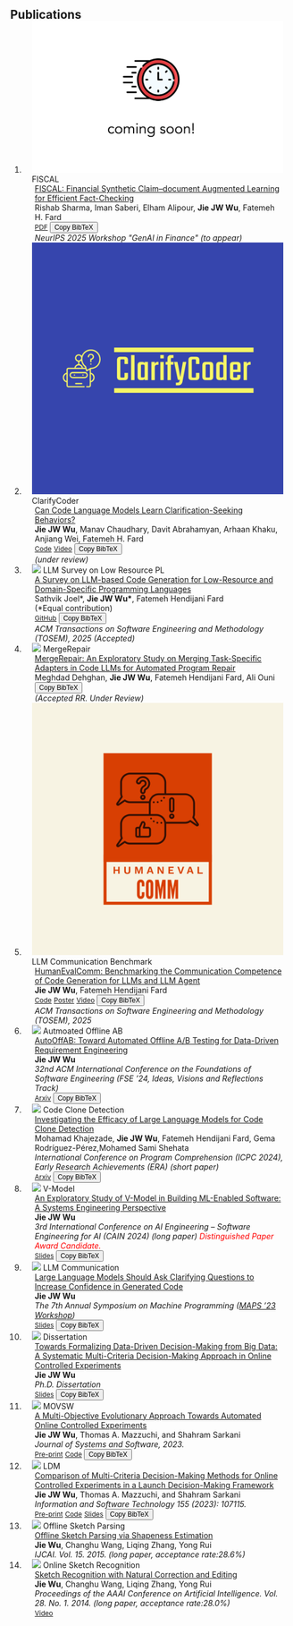 <h2 id="publications" style="margin: 2px 0px -15px;">Publications</h2>

<div class="publications">
<ol class="bibliography">

<li>
<div class="pub-row">
  <div class="col-sm-3 abbr" style="position: relative;padding-right: 15px;padding-left: 15px;">
    <img src="assets/img/coming_soon.png" class="teaser img-fluid z-depth-1">
    <abbr class="badge">FISCAL</abbr>
  </div>
  <div class="col-sm-9" style="position: relative;padding-right: 15px;padding-left: 20px;">
    <div class="title"><a href="#">FISCAL: Financial Synthetic Claim–document Augmented Learning for Efficient Fact-Checking</a></div>
    <div class="author">Rishab Sharma, Iman Saberi, Elham Alipour, <strong>Jie JW Wu</strong>, Fatemeh H. Fard</div>
    <div class="links">
       <a href="#" class="btn btn-sm z-depth-0" role="button" target="_blank" style="font-size:12px;">PDF</a>
       <button class="btn btn-sm z-depth-0" onclick="copyBibtex('sharma2025fiscal')" style="font-size: 12px;">Copy BibTeX</button>
          <textarea id="bibtex_sharma2025fiscal" style="display: none;">
            @inproceedings{sharma2025fiscal,
              title={FISCAL: Financial Synthetic Claim–document Augmented Learning for Efficient Fact-Checking},
              author={Sharma, Rishab and Saberi, Iman and Alipour, Elham and Wu, Jie JW and Fard, Fatemeh H.},
              booktitle={NeurIPS 2025 Workshop on GenAI in Finance},
              year={2025}
            }
          </textarea>
     </div>
    <div class="periodical"><em>NeurIPS 2025 Workshop "GenAI in Finance" (to appear)</em></div>
  </div>
</div>
</li>


<li>
<div class="pub-row">
  <div class="col-sm-3 abbr" style="position: relative;padding-right: 15px;padding-left: 15px;">
    <img src="assets/img/ClarifyCoder-.png" class="teaser img-fluid z-depth-1">
    <abbr class="badge">ClarifyCoder</abbr>
  </div>
  <div class="col-sm-9" style="position: relative;padding-right: 15px;padding-left: 20px;">
    <div class="title"><a href="https://arxiv.org/abs/2504.16331"> Can Code Language Models Learn Clarification-Seeking Behaviors? </a></div>
    <div class="author"><strong>Jie JW Wu</strong>, Manav Chaudhary, Davit Abrahamyan, Arhaan Khaku, Anjiang Wei, Fatemeh H. Fard</div>
    <div class="links">
       <a href="https://github.com/jie-jw-wu/clarify-coder" class="btn btn-sm z-depth-0" role="button" target="_blank" style="font-size:12px;">Code</a>
       <a href="https://drive.google.com/file/d/1mgQnkJx4sEvVix0niocy-gcocPO6WjZh/view" class="btn btn-sm z-depth-0" role="button" target="_blank" style="font-size:12px;">Video</a>
       <button class="btn btn-sm z-depth-0" onclick="copyBibtex('wu2025clarifycoder')" style="font-size: 12px;">Copy BibTeX</button>
          <textarea id="bibtex_wu2025clarifycoder" style="display: none;">
            @article{wu2025clarifycoder,
              title={Can Code Language Models Learn Clarification-Seeking Behaviors?},
              author={Wu, Jie JW and Chaudhary, Manav and Abrahamyan, Davit and Khaku, Arhaan and Wei, Anjiang and Fard, Fatemeh H.},
              journal={arXiv preprint arXiv:2504.16331},
              year={2025}
            }
          </textarea>
     </div>
    <div class="periodical"><em> (under review) </em></div>
  </div>
</div>
</li>

<li>
<div class="pub-row">
  <div class="col-sm-3 abbr" style="position: relative;padding-right: 15px;padding-left: 15px;">
    <img src="assets/img/llm_low_resource_pl.png" class="teaser img-fluid z-depth-1">
    <abbr class="badge">LLM Survey on Low Resource PL</abbr>
  </div>
  <div class="col-sm-9" style="position: relative;padding-right: 15px;padding-left: 20px;">
    <div class="title"><a href="https://arxiv.org/pdf/2410.03981v3"> A Survey on LLM-based Code Generation for Low-Resource and Domain-Specific Programming Languages </a></div>
    <div class="author"> Sathvik Joel*, <strong>Jie JW Wu*</strong>, Fatemeh Hendijani Fard   <br>
      (*Equal contribution)</div>
    <div class="links">    
       <a href="https://github.com/jie-jw-wu/Survey-CodeLLM4LowResource-DSL" class="btn btn-sm z-depth-0" role="button" target="_blank" style="font-size:12px;">GitHub</a>
       <button class="btn btn-sm z-depth-0" onclick="copyBibtex('joel2024survey')" style="font-size: 12px;">Copy BibTeX</button>
          <textarea id="bibtex_joel2024survey" style="display: none;">
            @article{joel2024survey,
              title={A Survey on LLM-based Code Generation for Low-Resource and Domain-Specific Programming Languages},
              author={Joel, Sathvik and Wu, Jie JW and Fard, Fatemeh H},
              journal={arXiv preprint arXiv:2410.03981v3},
              year={2024}
            }
          </textarea>
     </div>
    <div class="periodical"><em>ACM Transactions on Software Engineering and Methodology (TOSEM), 2025 (Accepted) </em></div>
  </div>
</div>
</li>

<li>
<div class="pub-row">
  <div class="col-sm-3 abbr" style="position: relative;padding-right: 15px;padding-left: 15px;">
    <img src="assets/img/merge_repair.png" class="teaser img-fluid z-depth-1">
    <abbr class="badge">MergeRepair</abbr>
  </div>
  <div class="col-sm-9" style="position: relative;padding-right: 15px;padding-left: 20px;">
    <div class="title"><a href="https://arxiv.org/pdf/2408.09568"> MergeRepair: An Exploratory Study on Merging Task-Specific Adapters in Code LLMs for Automated Program Repair </a></div>
    <div class="author"> Meghdad Dehghan, <strong>Jie JW Wu</strong>, Fatemeh Hendijani Fard, Ali Ouni</div>
    <div class="links">
       <button class="btn btn-sm z-depth-0" onclick="copyBibtex('dehghan2024mergerepair')" style="font-size: 12px;">Copy BibTeX</button>
          <textarea id="bibtex_dehghan2024mergerepair" style="display: none;">
            @article{dehghan2024mergerepair,
              title={MergeRepair: An Exploratory Study on Merging Task-Specific Adapters in Code LLMs for Automated Program Repair},
              author={Dehghan, Meghdad and Wu, Jie JW and Fard, Fatemeh H and Ouni, Ali},
              journal={arXiv preprint arXiv:2408.09568},
              year={2024}
            }
          </textarea>
     </div>
    <div class="periodical"><em>(Accepted RR. Under Review) </em></div>
  </div>
</div>
</li>

<li>
<div class="pub-row">
  <div class="col-sm-3 abbr" style="position: relative;padding-right: 15px;padding-left: 15px;">
    <img src="assets/img/HumanEvalComm_BG.png" class="teaser img-fluid z-depth-1">
    <abbr class="badge">LLM Communication Benchmark</abbr>
  </div>
  <div class="col-sm-9" style="position: relative;padding-right: 15px;padding-left: 20px;">
    <div class="title"><a href="https://arxiv.org/pdf/2406.00215"> HumanEvalComm: Benchmarking the Communication Competence of Code Generation for LLMs and LLM Agent </a></div>
    <div class="author"><strong>Jie JW Wu</strong>, Fatemeh Hendijani Fard</div>
    <div class="links">
       <a href="https://github.com/jie-jw-wu/human-eval-comm" class="btn btn-sm z-depth-0" role="button" target="_blank" style="font-size:12px;">Code</a>
       <a href="https://jie-jw-wu.github.io/assets/PosterHumanEvalComm.pdf" class="btn btn-sm z-depth-0" role="button" target="_blank" style="font-size:12px;">Poster</a>
       <a href="https://drive.google.com/file/d/1mgQnkJx4sEvVix0niocy-gcocPO6WjZh/view" class="btn btn-sm z-depth-0" role="button" target="_blank" style="font-size:12px;">Video</a>
       <button class="btn btn-sm z-depth-0" onclick="copyBibtex('wu2025benchmarking')" style="font-size: 12px;">Copy BibTeX</button>
          <textarea id="bibtex_wu2025benchmarking" style="display: none;">   
            @article{wu2025benchmarking,
              author = {Wu, Jie JW and Fard, Fatemeh H.},
              title = {HumanEvalComm: Benchmarking the Communication Competence of Code Generation for LLMs and LLM Agent},
              journal = {ACM Trans. Softw. Eng. Methodol.},
              year = {2025},
              doi = {10.1145/3715109},
              url = {https://doi.org/10.1145/3715109}
            }
          </textarea>
     </div>
    <div class="periodical"><em> ACM Transactions on Software Engineering and Methodology (TOSEM), 2025 </em></div>
  </div>
</div>
</li>

<li>
<div class="pub-row">
  <div class="col-sm-3 abbr" style="position: relative;padding-right: 15px;padding-left: 15px;">
    <img src="assets/img/auto_off_ab.png" class="teaser img-fluid z-depth-1">
    <abbr class="badge">Autmoated Offline AB</abbr>
  </div>
  <div class="col-sm-9" style="position: relative;padding-right: 15px;padding-left: 20px;">
    <div class="title"><a href="https://dl.acm.org/doi/10.1145/3663529.3663780">AutoOffAB: Toward Automated Offline A/B Testing for Data-Driven
  Requirement Engineering </a> </div>
    <div class="author"><strong>Jie JW Wu</strong></div>
    <div class="periodical"><em> 32nd ACM International Conference on the Foundations of Software Engineering (FSE ’24, Ideas, Visions and Reflections Track) </em></div>
    <div class="links">
        <a href="https://arxiv.org/pdf/2312.10624" class="btn btn-sm z-depth-0" role="button" target="_blank" style="font-size:12px;">Arxiv</a>
        <button class="btn btn-sm z-depth-0" onclick="copyBibtex('wu2024autooffab')" style="font-size: 12px;">Copy BibTeX</button>
          <textarea id="bibtex_wu2024autooffab" style="display: none;">
           @inproceedings{wu2024autooffab,
             title={AutoOffAB: Toward Automated Offline A/B Testing for Data-Driven Requirement Engineering},
             author={Wu, Jie JW},
             booktitle={Companion Proceedings of the 32nd ACM International Conference on the Foundations of Software Engineering},
             pages={472--476},
             year={2024}
           }
          </textarea>
      </div>
  </div>
</div>
</li>

<li>
<div class="pub-row">
  <div class="col-sm-3 abbr" style="position: relative;padding-right: 15px;padding-left: 15px;">
    <img src="assets/img/ccd.jpg" class="teaser img-fluid z-depth-1">
    <abbr class="badge">Code Clone Detection</abbr>
  </div>
  <div class="col-sm-9" style="position: relative;padding-right: 15px;padding-left: 20px;">
    <div class="title"><a href="https://dl.acm.org/doi/abs/10.1145/3643916.3645030">Investigating the Efficacy of Large Language Models for Code Clone Detection</a> </div>
    <div class="author">Mohamad Khajezade, <strong>Jie JW Wu</strong>, Fatemeh Hendijani Fard, Gema Rodríguez-Pérez,Mohamed Sami Shehata</div>
    <div class="periodical"><em> International Conference on Program Comprehension (ICPC 2024), Early Research Achievements (ERA) (short paper) </em></div>
    <div class="links">
       <a href="https://arxiv.org/pdf/2401.13802.pdf" class="btn btn-sm z-depth-0" role="button" target="_blank" style="font-size:12px;">Arxiv</a>
       <button class="btn btn-sm z-depth-0" onclick="copyBibtex('khajezade2024investigating')" style="font-size: 12px;">Copy BibTeX</button>
         <textarea id="bibtex_khajezade2024investigating" style="display: none;">
          @inproceedings{khajezade2024investigating,
           title={Investigating the Efficacy of Large Language Models for Code Clone Detection},
           author={Khajezade, Mohamad and Wu, Jie JW and Fard, Fatemeh Hendijani and Rodr{\'\i}guez-P{\'e}rez, Gema and Shehata, Mohamed Sami},
           booktitle={Proceedings of the 32nd IEEE/ACM International Conference on Program Comprehension},
           pages={161--165},
           year={2024}
         }
         </textarea>
     </div>
  </div>
</div>
</li>

<li>
<div class="pub-row">
  <div class="col-sm-3 abbr" style="position: relative;padding-right: 15px;padding-left: 15px;">
    <img src="assets/img/v.JPG" class="teaser img-fluid z-depth-1">
    <abbr class="badge">V-Model</abbr>
  </div>
  <div class="col-sm-9" style="position: relative;padding-right: 15px;padding-left: 20px;">
    <div class="title"><a href="https://arxiv.org/pdf/2308.05381.pdf">An Exploratory Study of V-Model in Building ML-Enabled Software: A Systems Engineering Perspective</a> </div>
    <div class="author"><strong>Jie JW Wu</strong></div>
    <div class="periodical"><em> 3rd International Conference on AI Engineering – Software Engineering for AI (CAIN 2024) (long paper) <span style="color:red;">Distinguished Paper Award Candidate. </span> </em></div>
   <div class="links">
       <a href="https://jie-jw-wu.github.io/assets/V_Model_JW_CAIN_2024.pdf" class="btn btn-sm z-depth-0" role="button" target="_blank" style="font-size:12px;">Slides</a>
       <button class="btn btn-sm z-depth-0" onclick="copyBibtex('wu2024exploratory')" style="font-size: 12px;">Copy BibTeX</button>
         <textarea id="bibtex_wu2024exploratory" style="display: none;">
          @inproceedings{wu2024exploratory,
           title={An Exploratory Study of V-Model in Building ML-Enabled Software: A Systems Engineering Perspective},
           author={Wu, Jie JW},
           booktitle={3rd International Conference on AI Engineering – Software Engineering for AI (CAIN 2024)},
           note={Lisbon, Portugal}
         }
         </textarea>
     </div>
  </div>
</div>
</li>

<li>
<div class="pub-row">
  <div class="col-sm-3 abbr" style="position: relative;padding-right: 15px;padding-left: 15px;">
    <img src="assets/img/llm_communication.JPG" class="teaser img-fluid z-depth-1">
    <abbr class="badge">LLM Communication</abbr>
  </div>
  <div class="col-sm-9" style="position: relative;padding-right: 15px;padding-left: 20px;">
    <div class="title"><a href="https://arxiv.org/pdf/2308.13507.pdf">Large Language Models Should Ask Clarifying Questions to Increase Confidence in Generated Code </a> </div>
    <div class="author"><strong>Jie JW Wu</strong></div>
    <div class="periodical"><em>The 7th Annual Symposium on Machine Programming (<a href="https://mapsworkshop.github.io/">MAPS ’23 Workshop</a>) </em></div>
    <div class="links">
       <a href="https://jie-jw-wu.github.io/assets/slides_MAPS_2023.pdf" class="btn btn-sm z-depth-0" role="button" target="_blank" style="font-size:12px;">Slides</a>
       <button class="btn btn-sm z-depth-0" onclick="copyBibtex('wu2023large')" style="font-size: 12px;">Copy BibTeX</button>
         <textarea id="bibtex_wu2023large" style="display: none;">
          @inproceedings{wu2023large,
           title={Large Language Models Should Ask Clarifying Questions to Increase Confidence in Generated Code},
           author={Wu, Jie JW},
           booktitle={The 7th Annual Symposium on Machine Programming (MAPS ’23 Workshop)},
           note={Workshop, December 3, 2023, San Francisco, CA, USA}
         }
         </textarea>
     </div>
  </div>
</div>
</li>

<li>
<div class="pub-row">
  <div class="col-sm-3 abbr" style="position: relative;padding-right: 15px;padding-left: 15px;">
    <img src="assets/img/dissertation.JPG" class="teaser img-fluid z-depth-1">
    <abbr class="badge">Dissertation</abbr>
  </div>
  <div class="col-sm-9" style="position: relative;padding-right: 15px;padding-left: 20px;">
    <div class="title"><a href="https://www.proquest.com/docview/2784774986?fromopenview=true&pq-origsite=gscholar">Towards Formalizing Data-Driven Decision-Making from Big Data: A Systematic Multi-Criteria Decision-Making Approach in Online Controlled Experiments</a></div>
    <div class="author"><strong>Jie JW Wu</strong></div>
    <div class="periodical"><em>Ph.D. Dissertation</em></div>
    <div class="links">
      <a href="https://jie-jw-wu.github.io/assets/jw_ldm_slides.pdf" class="btn btn-sm z-depth-0" role="button" target="_blank" style="font-size:12px;">Slides</a>
      <button class="btn btn-sm z-depth-0" onclick="copyBibtex('wu2023towards')" style="font-size: 12px;">Copy BibTeX</button>
        <textarea id="bibtex_wu2023towards" style="display: none;">
         @phdthesis{wu2023towards,
          title={Towards Formalizing Data-Driven Decision-Making from Big Data: A Systematic Multi-Criteria Decision-Making Approach in Online Controlled Experiments},
          author={Wu, Jie JW},
          year={2023},
          school={The George Washington University}
        }
        </textarea>
    </div>
  </div>
</div>
</li>
  
<li>
<div class="pub-row">
  <div class="col-sm-3 abbr" style="position: relative;padding-right: 15px;padding-left: 15px;">
    <img src="assets/img/movsw.JPG" class="teaser img-fluid z-depth-1">
    <abbr class="badge">MOVSW</abbr>
  </div>
  <div class="col-sm-9" style="position: relative;padding-right: 15px;padding-left: 20px;">
    <div class="title"><a href="https://www.sciencedirect.com/science/article/abs/pii/S0164121223000985">A Multi-Objective Evolutionary Approach Towards Automated Online Controlled Experiments</a></div>
    <div class="author"><strong>Jie JW Wu</strong>, Thomas A. Mazzuchi, and Shahram Sarkani</div>
    <div class="periodical"><em>Journal of Systems and Software, 2023.</em></div>
    <div class="links">
      <a href="https://github.com/jie-jw-wu/movsw/blob/main/1-s2.0-S0164121223000985-main.pdf" class="btn btn-sm z-depth-0" role="button" target="_blank" style="font-size:12px;">Pre-print</a>
      <a href="https://github.com/jw-wu-git/movsw" class="btn btn-sm z-depth-0" role="button" target="_blank" style="font-size:12px;">Code</a>
      <!-- Add BibTeX button and hidden BibTeX text -->
      <button class="btn btn-sm z-depth-0" onclick="copyBibtex('wu2023multi')" style="font-size: 12px;">Copy BibTeX</button>
        <textarea id="bibtex_wu2023multi" style="display: none;">
          @article{wu2023multi,
            title={A multi-objective evolutionary approach towards automated online controlled experiments},
            author={Wu, Jie JW and Mazzuchi, Thomas A and Sarkani, Shahram},
            journal={Journal of Systems and Software},
            pages={111703},
            year={2023},
            publisher={Elsevier}
          }
        </textarea>
    </div>
  </div>
</div>
</li>
  
<li>
<div class="pub-row">
  <div class="col-sm-3 abbr" style="position: relative;padding-right: 15px;padding-left: 15px;">
    <img src="assets/img/ldm.JPG" class="teaser img-fluid z-depth-1">
    <abbr class="badge">LDM</abbr>
  </div>
  <div class="col-sm-9" style="position: relative;padding-right: 15px;padding-left: 20px;">
    <div class="title"><a href="https://www.sciencedirect.com/science/article/abs/pii/S0950584922002245">Comparison of Multi-Criteria Decision-Making Methods for Online Controlled Experiments in a Launch Decision-Making Framework</a></div>
    <div class="author"><strong>Jie JW Wu</strong>, Thomas A. Mazzuchi, and Shahram Sarkani</div>
    <div class="periodical"><em>Information and Software Technology 155 (2023): 107115.</em></div>
    <div class="links">
      <a href="https://github.com/jie-jw-wu/ldm-framework/blob/main/1-s2.0-S0950584922002245-main.pdf" class="btn btn-sm z-depth-0" role="button" target="_blank" style="font-size:12px;">Pre-print</a>
      <a href="https://github.com/jw-wu-git/ldm-framework" class="btn btn-sm z-depth-0" role="button" target="_blank" style="font-size:12px;">Code</a>
      <a href="https://jie-jw-wu.github.io/assets/jw_ldm_slides.pdf" class="btn btn-sm z-depth-0" role="button" target="_blank" style="font-size:12px;">Slides</a>
      <button class="btn btn-sm z-depth-0" onclick="copyBibtex('wu2023comparison')" style="font-size: 12px;">Copy BibTeX</button>
         <textarea id="bibtex_wu2023comparison" style="display: none;">
           @article{wu2023comparison,
            title={Comparison of multi-criteria decision-making methods for online controlled experiments in a launch decision-making framework},
            author={Wu, Jie JW and Mazzuchi, Thomas A and Sarkani, Shahram},
            journal={Information and Software Technology},
            volume={155},
            pages={107115},
            year={2023},
            publisher={Elsevier}
          }
         </textarea>
    </div>
  </div>
</div>
</li>
  

<li>
<div class="pub-row">
  <div class="col-sm-3 abbr" style="position: relative;padding-right: 15px;padding-left: 15px;">
    <img src="assets/img/offline_sketch.JPG" class="teaser img-fluid z-depth-1">
    <abbr class="badge">Offline Sketch Parsing</abbr>
  </div>
  <div class="col-sm-9" style="position: relative;padding-right: 15px;padding-left: 20px;">
    <div class="title"><a href="https://www.ijcai.org/Proceedings/15/Papers/173.pdf">Offline Sketch Parsing via Shapeness Estimation </a></div>
    <div class="author"><strong>Jie Wu</strong>, Changhu Wang, Liqing Zhang, Yong Rui</div>
    <div class="periodical"><em> IJCAI. Vol. 15. 2015. (long paper, acceptance rate:28.6%)</em></div>
  </div>
</div>
</li>
  

<li>
<div class="pub-row">
  <div class="col-sm-3 abbr" style="position: relative;padding-right: 15px;padding-left: 15px;">
    <img src="assets/img/online_sketch.JPG" class="teaser img-fluid z-depth-1">
    <abbr class="badge">Online Sketch Recognition</abbr>
  </div>
  <div class="col-sm-9" style="position: relative;padding-right: 15px;padding-left: 20px;">
    <div class="title"><a href="https://ojs.aaai.org/index.php/AAAI/article/view/8834">Sketch Recognition with Natural Correction and Editing
</a></div>
    <div class="author"><strong>Jie Wu</strong>, Changhu Wang, Liqing Zhang, Yong Rui</div>
    <div class="periodical"><em>Proceedings of the AAAI Conference on Artificial Intelligence. Vol. 28. No. 1. 2014. (long paper, acceptance rate:28.0%)</em></div>
    <div class="links">
      <a href="https://www.dropbox.com/home?preview=SmartVisio.mp4" class="btn btn-sm z-depth-0" role="button" target="_blank" style="font-size:12px;">Video</a>
    </div>
  </div>
</div>
</li>

<script>
  // BibTeX copy function
  function copyBibtex(entryID) {
    var bibtexTextArea = document.getElementById("bibtex_" + entryID);
    var bibtexText = bibtexTextArea.value;

    navigator.clipboard.writeText(bibtexText)
      .then(() => {
        alert("BibTeX copied to clipboard!");
      })
      .catch((err) => {
        console.error('Unable to copy BibTeX to clipboard', err);
      });
  }
</script>

<br>

</ol>
</div>
